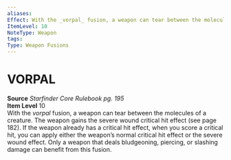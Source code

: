 ```yaml
---
aliases: 
Effect: With the _vorpal_ fusion, a weapon can tear between the molecules of a creature. The weapon gains the severe wound critical hit effect (see page 182). If the weapon already has a critical hit effect, when you score a critical hit, you can apply either the weapon’s normal critical hit effect or the severe wound effect. Only a weapon that deals bludgeoning, piercing, or slashing damage can benefit from this fusion.
ItemLevel: 10
NoteType: Weapon
tags: 
Type: Weapon Fusions
---
```

# VORPAL
**Source** _Starfinder Core Rulebook pg. 195_  
**Item Level** 10  
With the _vorpal_ fusion, a weapon can tear between the molecules of a creature. The weapon gains the severe wound critical hit effect (see page 182). If the weapon already has a critical hit effect, when you score a critical hit, you can apply either the weapon’s normal critical hit effect or the severe wound effect. Only a weapon that deals bludgeoning, piercing, or slashing damage can benefit from this fusion.